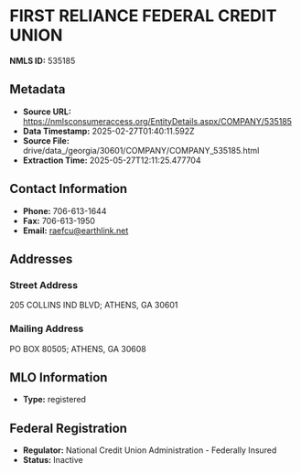 # FIRST RELIANCE FEDERAL CREDIT UNION

**NMLS ID:** 535185

## Metadata
- **Source URL:** https://nmlsconsumeraccess.org/EntityDetails.aspx/COMPANY/535185
- **Data Timestamp:** 2025-02-27T01:40:11.592Z
- **Source File:** drive/data_/georgia/30601/COMPANY/COMPANY_535185.html
- **Extraction Time:** 2025-05-27T12:11:25.477704

## Contact Information
- **Phone:** 706-613-1644
- **Fax:** 706-613-1950
- **Email:** raefcu@earthlink.net

## Addresses
### Street Address
205 COLLINS IND BLVD; ATHENS, GA 30601

### Mailing Address
PO BOX 80505; ATHENS, GA 30608

## MLO Information
- **Type:** registered

## Federal Registration
- **Regulator:** National Credit Union Administration - Federally Insured
- **Status:** Inactive
